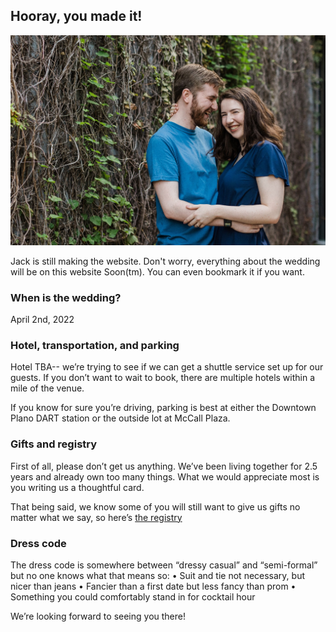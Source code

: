 ## Hooray, you made it!

![Jack and Rachel](/docs/assets/header.jpg)

Jack is still making the website. Don't worry, everything about the wedding will be on this website Soon(tm). You can even bookmark it if you want.

### When is the wedding?
April 2nd, 2022


### Hotel, transportation, and parking
Hotel TBA-- we’re trying to see if we can get a shuttle service set up for our guests. If you don’t want to wait to book, there are multiple hotels within a mile of the venue. 

If you know for sure you’re driving, parking is best at either the Downtown Plano DART station or the outside lot at McCall Plaza. 


### Gifts and registry
First of all, please don’t get us anything. We’ve been living together for 2.5 years and already own too many things. What we would appreciate most is you writing us a thoughtful card.

That being said, we know some of you will still want to give us gifts no matter what we say, so here’s [the registry](https://registry.theknot.com/jack-doan-april-2022-tx/50042705)


### Dress code
The dress code is somewhere between “dressy casual” and “semi-formal” but no one knows what that means so:
    • Suit and tie not necessary, but nicer than jeans
    • Fancier than a first date but less fancy than prom 
    • Something you could comfortably stand in for cocktail hour 


We’re looking forward to seeing you there! 
